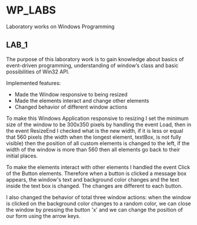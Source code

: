 # WP_LABS
Laboratory works on Windows Programming

## LAB_1

The purpose of this laboratory work is to gain knowledge about basics of event-driven programming, understanding of window’s class and basic possibilities of Win32 API.

Implemented features:
* Made the Window responsive to being resized
* Made the elements interact and change other elements
* Changed behavior of different window actions

To make this Windows Application responsive to resizing I set the minimum size of the window to be 300x350 pixels by handling the event Load, then in the event ResizeEnd I checked what is the new width, if it is less or equal that 560 pixels (the width when the longest element, textBox, is not fully visible) then the position of all custom elements is changed to the left, if the width of the window is more than 560 then all elements go back to their initial places.

To make the elements interact with other elements I handled the event Click of the Button elements. Therefore when a button is clicked a message box appears, the window's text and background color changes and the text inside the text box is changed. The changes are different to each button.

I also changed the behavior of total three window actions: when the window is clicked on the background color changes to a random color, we can close the window by pressing the button 'x' and we can change the position of our form using the arrow keys.